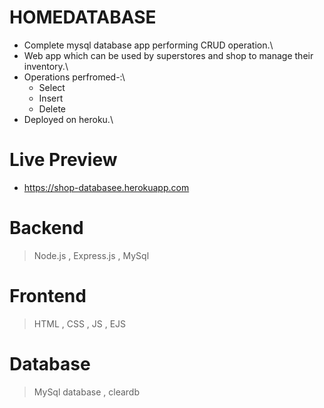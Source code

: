 # HOMEDATABASE
- Complete mysql database app performing CRUD operation.\
- Web app which can be used by superstores and shop to manage their inventory.\
- Operations perfromed-:\
  -  Select
  -  Insert
  -  Delete
- Deployed on heroku.\

 # Live Preview
- https://shop-databasee.herokuapp.com

# Backend
> Node.js , Express.js , MySql

# Frontend
> HTML , CSS , JS , EJS

# Database
> MySql database , cleardb



